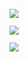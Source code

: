 ![](https://www.nta.go.jp/tmp/ec929761-3c34-475a-8e41-af86343b3b7a/images/6fd0125de290ba279ef4843701af7288581798c403bcd536dc5ab0ebbf14b112.jpg)

![](https://www.nta.go.jp/tmp/ec929761-3c34-475a-8e41-af86343b3b7a/images/3a55f28a99b63e77ff31a43905e5cefa57f45fab1eda9584beb03954706d9582.jpg)

![](https://www.nta.go.jp/tmp/ec929761-3c34-475a-8e41-af86343b3b7a/images/095375df741a2f8f589b253a927954abcee16bb62072ce9e80f16e2b6501a537.jpg)